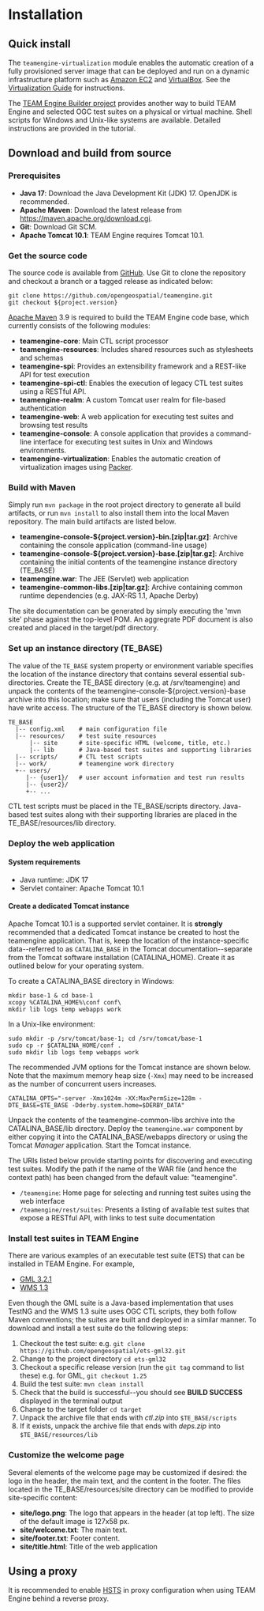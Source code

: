 # Installation

## Quick install

The `teamengine-virtualization` module enables the automatic creation of a fully provisioned server
image that can be deployed and run on a dynamic infrastructure platform such as [Amazon EC2](https://aws.amazon.com/ec2/)
and [VirtualBox](https://www.virtualbox.org/). See the [Virtualization Guide](./virt-guide.html) for
instructions.

The [TEAM Engine Builder project](https://github.com/opengeospatial/teamengine-builder) provides
another way to build TEAM Engine and selected OGC test suites on a physical or virtual machine. Shell
scripts for Windows and Unix-like systems are available. Detailed instructions are provided in the
tutorial.


## Download and build from source

### Prerequisites

- **Java 17**: Download the Java Development Kit (JDK) 17. OpenJDK is recommended.
- **Apache Maven**: Download the latest release from <https://maven.apache.org/download.cgi>.
- **Git**: Download Git SCM.
- **Apache Tomcat 10.1**: TEAM Engine requires Tomcat 10.1.

### Get the source code

The source code is available from [GitHub](https://github.com/opengeospatial/teamengine).
Use Git to clone the repository and checkout a branch or a tagged release as indicated below:

    git clone https://github.com/opengeospatial/teamengine.git
    git checkout ${project.version}

[Apache Maven](http://maven.apache.org/) 3.9 is required to build the TEAM Engine
code base, which currently consists of the following modules:

- **teamengine-core**: Main CTL script processor
- **teamengine-resources**: Includes shared resources such as stylesheets
  and schemas
- **teamengine-spi**: Provides an extensibility framework and a REST-like
  API for test execution
- **teamengine-spi-ctl**: Enables the execution of legacy CTL test suites using a RESTful API.
- **teamengine-realm**: A custom Tomcat user realm for file-based authentication
- **teamengine-web**: A web application for executing test suites and
  browsing test results
- **teamengine-console**: A console application that provides a command-line interface
  for executing test suites in Unix and Windows environments.
- **teamengine-virtualization**: Enables the automatic creation of virtualization
  images using [Packer](https://www.packer.io/).


### Build with Maven

Simply run `mvn package` in the root project directory to generate all
build artifacts, or run `mvn install` to also install them into the local
Maven repository. The main build artifacts are listed below.

- **teamengine-console-\${project.version}-bin.[zip|tar.gz]**: Archive containing the console application (command-line usage)
- **teamengine-console-\${project.version}-base.[zip|tar.gz]**: Archive containing the initial contents of the teamengine instance
    directory (TE\_BASE)
- **teamengine.war**: The JEE (Servlet) web application
- **teamengine-common-libs.[zip|tar.gz]**: Archive containing common runtime dependencies (e.g. JAX-RS 1.1,
    Apache Derby)

The site documentation can be generated by simply executing the 'mvn site' phase
against the top-level POM. An aggregrate PDF document is also created and placed
in the target/pdf directory.


### Set up an instance directory (TE_BASE)

The value of the `TE_BASE` system property or environment variable specifies the
location of the instance directory that contains several essential sub-directories.
Create the TE_BASE directory (e.g. at /srv/teamengine) and unpack the contents of
the teamengine-console-\${project.version}-base archive into this location; make
sure that users (including the Tomcat user) have write access. The structure of
the TE\_BASE directory is shown below.

    TE_BASE
      |-- config.xml    # main configuration file
      |-- resources/    # test suite resources
          |-- site      # site-specific HTML (welcome, title, etc.)
          |-- lib       # Java-based test suites and supporting libraries
      |-- scripts/      # CTL test scripts
      |-- work/         # teamengine work directory
      +-- users/
         |-- {user1}/   # user account information and test run results
         |-- {user2}/
         +-- ...

CTL test scripts must be placed in the TE_BASE/scripts directory. Java-based test
suites along with their supporting libraries are placed in the TE_BASE/resources/lib
directory.

### Deploy the web application

#### System requirements

-   Java runtime: JDK 17
-   Servlet container: Apache Tomcat 10.1

#### Create a dedicated Tomcat instance

Apache Tomcat 10.1 is a supported servlet container. It is **strongly**
recommended that a dedicated Tomcat instance be created to host the
teamengine application. That is, keep the location of the instance-specific
data--referred to as `CATALINA_BASE` in the Tomcat documentation--separate
from the Tomcat software installation (CATALINA_HOME). Create it as outlined
below for your operating system.

To create a CATALINA_BASE directory in Windows:

    mkdir base-1 & cd base-1
    xcopy %CATALINA_HOME%\conf conf\
    mkdir lib logs temp webapps work

In a Unix-like environment:

    sudo mkdir -p /srv/tomcat/base-1; cd /srv/tomcat/base-1
    sudo cp -r $CATALINA_HOME/conf .
    sudo mkdir lib logs temp webapps work

The recommended JVM options for the Tomcat instance are shown below.
Note that the maximum memory heap size (`-Xmx`) may need to be increased
as the number of concurrent users increases.

`CATALINA_OPTS="-server -Xmx1024m -XX:MaxPermSize=128m -DTE_BASE=$TE_BASE -Dderby.system.home=$DERBY_DATA"`

Unpack the contents of the teamengine-common-libs archive into the
CATALINA_BASE/lib directory. Deploy the `teamengine.war` component by
either copying it into the CATALINA_BASE/webapps directory or using the
Tomcat *Manager* application. Start the Tomcat instance.

The URIs listed below provide starting points for discovering and executing
test suites. Modify the path if the name of the WAR file (and hence the context
path) has been changed from the default value: "teamengine".

* `/teamengine`: Home page for selecting and running test suites using the web interface
* `/teamengine/rest/suites`: Presents a listing of available test suites that expose
a RESTful API, with links to test suite documentation


### Install test suites in TEAM Engine

There are various examples of an executable test suite (ETS) that can be installed in
TEAM Engine. For example,

- [GML 3.2.1](https://github.com/opengeospatial/ets-gml32)
- [WMS 1.3](https://github.com/opengeospatial/ets-wms13)

Even though the GML suite is a Java-based implementation that uses TestNG and the WMS 1.3
suite uses OGC CTL scripts, they both follow Maven conventions; the suites are built and
deployed in a similar manner. To download and install a test suite do the following steps:

1. Checkout the test suite: e.g. `git clone  https://github.com/opengeospatial/ets-gml32.git`
2. Change to the project directory `cd ets-gml32`
3. Checkout a specific release version (run the `git tag` command to list these) e.g. for GML, `git checkout 1.25`
4. Build the test suite: `mvn clean install`
5. Check that the build is successful--you should see **BUILD SUCCESS** displayed in the terminal output
6. Change to the target folder `cd target`
7. Unpack the archive file that ends with *ctl.zip* into `$TE_BASE/scripts`
8. If it exists, unpack the archive file that ends with *deps.zip* into `$TE_BASE/resources/lib`


### Customize the welcome page

Several elements of the welcome page may be customized if desired: the logo in the header,
the main text, and the content in the footer. The files located in the TE_BASE/resources/site
directory can be modified to provide site-specific content:


- **site/logo.png**: The logo that appears in the header (at top left). The size of the default image is 127x58 px.
- **site/welcome.txt**: The main text.
- **site/footer.txt**: Footer content.
- **site/title.html**: Title of the web application

## Using a proxy

It is recommended to enable [HSTS](https://en.wikipedia.org/wiki/HTTP_Strict_Transport_Security) in proxy configuration when using TEAM Engine behind a reverse proxy.
